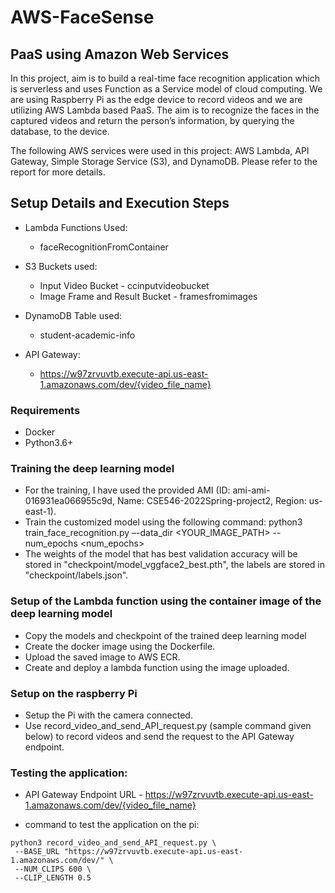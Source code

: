 # AWS-FaceSense

## PaaS using Amazon Web Services


In this project, aim is to build a real-time face recognition application which is serverless and uses Function as a Service model of cloud computing. We are using Raspberry Pi as the edge device to record videos and we are utilizing AWS Lambda based PaaS. The aim is to recognize the faces in the captured videos and return the person’s information, by querying the database, to the device. 

The following AWS services were used in this project: AWS Lambda, API Gateway, Simple Storage Service (S3), and DynamoDB.
Please refer to the report for more details.

## Setup Details and Execution Steps

* Lambda Functions Used:
    - faceRecognitionFromContainer

* S3 Buckets used:
    - Input Video Bucket - ccinputvideobucket 
    - Image Frame and Result Bucket - framesfromimages

* DynamoDB Table used:
    - student-academic-info

* API Gateway:
    - https://w97zrvuvtb.execute-api.us-east-1.amazonaws.com/dev/{video_file_name}

### Requirements
- Docker
- Python3.6+

### Training the deep learning model
- For the training, I have used the provided AMI (ID: ami-ami-016931ea066955c9d, Name: CSE546-2022Spring-project2, Region: us-east-1).
- Train the customized model using the following command:
    python3 train_face_recognition.py –-data_dir <YOUR_IMAGE_PATH> --num_epochs <num_epochs>
- The weights of the model that has best validation accuracy will be stored in "checkpoint/model_vggface2_best.pth", the labels are stored in "checkpoint/labels.json".

### Setup of the Lambda function using the container image of the deep learning model 
- Copy the models and checkpoint of the trained deep learning model
- Create the docker image using the Dockerfile.
- Upload the saved image to AWS ECR.
- Create and deploy a lambda function using the image uploaded.

### Setup on the raspberry Pi
- Setup the Pi with the camera connected.
- Use record_video_and_send_API_request.py (sample command given below) to record videos and send the request to the API Gateway endpoint.

### Testing the application:

* API Gateway Endpoint URL - https://w97zrvuvtb.execute-api.us-east-1.amazonaws.com/dev/{video_file_name}

* command to test the application on the pi:
```
python3 record_video_and_send_API_request.py \
 --BASE_URL "https://w97zrvuvtb.execute-api.us-east-1.amazonaws.com/dev/" \
 --NUM_CLIPS 600 \
 --CLIP_LENGTH 0.5
```
